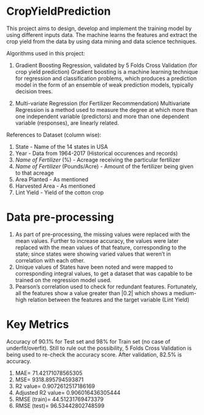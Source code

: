 # CropYieldPrediction
This project aims to design, develop and implement the training model by using different inputs data. The machine learns the features and extract the crop yield from the data by using data mining and data science techniques.

Algorithms used in this project:
1. Gradient Boosting Regression, validated by 5 Folds Cross Validation (for crop yield prediction)
Gradient boosting is a machine learning technique for regression and classification problems, which produces a prediction model in the form of an ensemble of weak prediction models, typically decision trees.

2. Multi-variate Regression (for Fertilizer Recommendation)
Multivariate Regression is a method used to measure the degree at which more than one independent variable (predictors) and more than one dependent variable (responses), are linearly related.

References to Dataset (column wise):
1. State - Name of the 14 states in USA
2. Year - Data from 1964-2017 (Historical occurences and records)
3. _Name of Fertilizer_ (%) - Acreage receiving the particular fertilizer
4. _Name of Fertilizer_ (Pounds/Acre) - Amount of the fertilizer being given to that acreage
5. Area Planted - As mentioned
6. Harvested Area - As mentioned
7. Lint Yield - Yield of the cotton crop

# Data pre-processing
1. As part of pre-processing, the missing values were replaced with the mean values. Further to increase accuracy, the values were later replaced with the mean values of that feature, corresponding to the state; since states were showing varied values that weren’t in correlation with each other. 
2. Unique values of States have been noted and were mapped to corresponding integral values, to get a dataset that was capable to be trained on the regression model used. 
3. Pearson’s correlation used to check for redundant features. Fortunately, all the features show a value greater than |0.2| which shows a medium-high relation between the features and the target variable (Lint Yield)

# Key Metrics
Accuracy of 90.1% for Test set and 98% for Train set (no case of underfit/overfit). Still to rule out the possibility, 5 Folds Cross Validation is being used to re-check the accuracy score. After validation, 82.5% is accuracy.
1. MAE=  71.42171078565305
2. MSE=  9318.895794593871
3. R2 value=  0.9072612517186169
4. Adjusted R2 value=  0.906016436305444
5. RMSE (train)=  44.51231769473379
6. RMSE (test)=  96.53442802748599
